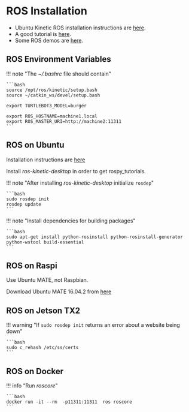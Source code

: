 # ROS Installation 

* Ubuntu Kinetic ROS installation instructions are [here](http://wiki.ros.org/kinetic/Installation/Ubuntu).
* A good tutorial is [here](http://wiki.ros.org/ROS/Tutorials).
* Some ROS demos are [here](https://github.com/athenian-robotics/ros-demos).

## ROS Environment Variables

!!! note "The *~/.bashrc* file should contain"

    ```bash
    source /opt/ros/kinetic/setup.bash
    source ~/catkin_ws/devel/setup.bash
    
    export TURTLEBOT3_MODEL=burger
    
    export ROS_HOSTNAME=machine1.local
    export ROS_MASTER_URI=http://machine2:11311
    ```

## ROS on Ubuntu

Installation instructions are [here](http://wiki.ros.org/kinetic/Installation/Ubuntu)

Install *ros-kinetic-desktop* in order to get rospy_tutorials.

!!! note "After installing *ros-kinetic-desktop* initialize `rosdep`"

    ```bash
    sudo rosdep init
    rosdep update
    ```

!!! note "Install dependencies for building packages"

    ```bash
    sudo apt-get install python-rosinstall python-rosinstall-generator python-wstool build-essential
    ```

## ROS on Raspi

Use Ubuntu MATE, not Raspbian.

Download Ubuntu MATE 16.04.2 from [here](https://ubuntu-mate.org/download/)

## ROS on Jetson TX2

!!! warning "If `sudo rosdep init` returns an error about a website being down"

    ```bash
    sudo c_rehash /etc/ss/certs
    ```
 
## ROS on Docker

!!! info "Run *roscore*"

    ```bash
    docker run -it --rm  -p11311:11311  ros roscore
    ```





